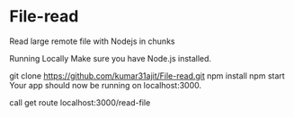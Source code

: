 # File-read


Read large remote file with Nodejs in chunks

Running Locally
Make sure you have Node.js installed.

git clone https://github.com/kumar31ajit/File-read.git
npm install
npm start
Your app should now be running on localhost:3000.

call get route
localhost:3000/read-file
